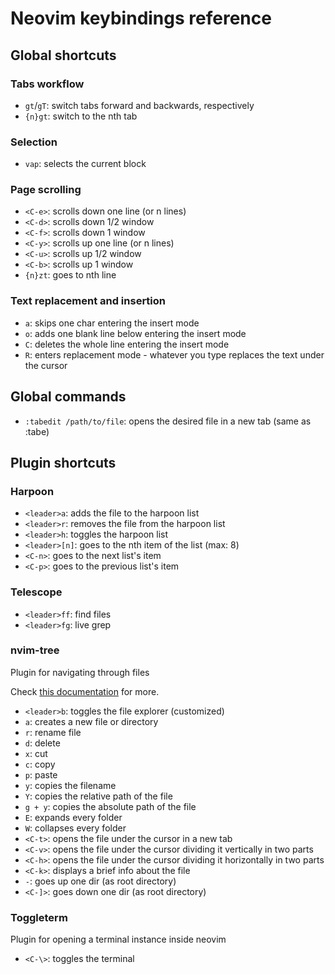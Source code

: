# Neovim keybindings reference

## Global shortcuts
### Tabs workflow
- `gt`/`gT`: switch tabs forward and backwards, respectively
- `{n}gt`: switch to the nth tab

### Selection
- `vap`: selects the current block

### Page scrolling
- `<C-e>`: scrolls down one line (or n lines)
- `<C-d>`: scrolls down 1/2 window
- `<C-f>`: scrolls down 1 window
- `<C-y>`: scrolls up one line (or n lines)
- `<C-u>`: scrolls up 1/2 window
- `<C-b>`: scrolls up 1 window
- `{n}zt`: goes to nth line

### Text replacement and insertion
- `a`: skips one char entering the insert mode
- `o`: adds one blank line below entering the insert mode
- `C`: deletes the whole line entering the insert mode
- `R`: enters replacement mode - whatever you type replaces the text under the cursor

## Global commands
- `:tabedit /path/to/file`: opens the desired file in a new tab (same as :tabe)

## Plugin shortcuts
### Harpoon
- `<leader>a`: adds the file to the harpoon list
- `<leader>r`: removes the file from the harpoon list
- `<leader>h`: toggles the harpoon list
- `<leader>[n]`: goes to the nth item of the list (max: 8)
- `<C-n>`: goes to the next list's item
- `<C-p>`: goes to the previous list's item

### Telescope
- `<leader>ff`: find files
- `<leader>fg`: live grep

### nvim-tree
Plugin for navigating through files

Check [this documentation](https://docs.rockylinux.org/books/nvchad/nvchad_ui/nvimtree/) for more.

- `<leader>b`: toggles the file explorer (customized)
- `a`: creates a new file or directory
- `r`: rename file
- `d`: delete
- `x`: cut
- `c`: copy
- `p`: paste
- `y`: copies the filename
- `Y`: copies the relative path of the file
- `g + y`: copies the absolute path of the file
- `E`: expands every folder
- `W`: collapses every folder
- `<C-t>`: opens the file under the cursor in a new tab
- `<C-v>`: opens the file under the cursor dividing it vertically in two parts
- `<C-h>`: opens the file under the cursor dividing it horizontally in two parts
- `<C-k>`: displays a brief info about the file
- `-`: goes up one dir (as root directory)
- `<C-]>`: goes down one dir (as root directory)

### Toggleterm
Plugin for opening a terminal instance inside neovim
- `<C-\>`: toggles the terminal
